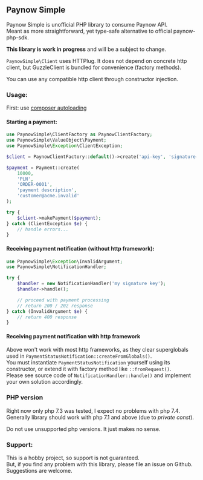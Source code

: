 Paynow Simple
--
Paynow Simple is unofficial PHP library to consume Paynow API.  
Meant as more straightforward, yet type-safe alternative to official paynow-php-sdk.

**This library is work in progress** and will be a subject to change.

`PaynowSimple\Client` uses HTTPlug. It does not depend on concrete http client, but GuzzleClient is bundled for convenience (factory methods).  

You can use any compatible http client through constructor injection.

### Usage:
First: use [composer autoloading](https://getcomposer.org/doc/01-basic-usage.md#autoloading)
#### Starting a payment:
```php
use PaynowSimple\ClientFactory as PaynowClientFactory;
use PaynowSimple\ValueObject\Payment;
use PaynowSimple\Exception\ClientException;

$client = PaynowClientFactory::default()->create('api-key', 'signature-key');

$payment = Payment::create(
    10000,
    'PLN',
    'ORDER-0001',
    'payment description',
    'customer@acme.invalid'
);

try {
    $client->makePayment($payment);
} catch (ClientException $e) {
    // handle errors...
}
```

#### Receiving payment notification (without http framework):
```php
use PaynowSimple\Exception\InvalidArgument;
use PaynowSimple\NotificationHandler;

try {
    $handler = new NotificationHandler('my signature key');
    $handler->handle();

    // proceed with payment processing
    // return 200 / 202 response
} catch (InvalidArgument $e) {
    // return 400 response
}
```

#### Receiving payment notification with http framework
Above won't work with most http frameworks, as they clear superglobals used in `PaymentStatusNotification::createFromGlobals()`.  
You must instantiate `PaymentStatusNotification` yourself using its constructor, or extend it with factory method like `::fromRequest()`.  
Please see source code of `NotificationHandler::handle()` and implement your own solution accordingly.

### PHP version
Right now only php 7.3 was tested, I expect no problems with php 7.4.  
Generally library should work with php 7.1 and above (due to _private const_).  

Do not use unsupported php versions. It just makes no sense.

### Support:
This is a hobby project, so support is not guaranteed.  
But, if you find any problem with this library, please file an issue on Github.  
Suggestions are welcome.